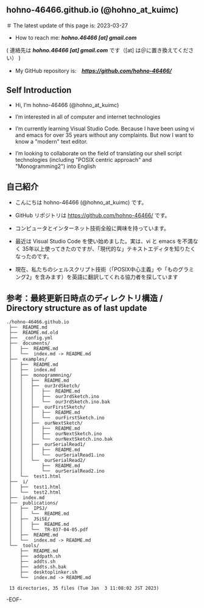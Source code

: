 ## hohno-46466.github.io (@hohno_at_kuimc)

<!---
＃ Markdown で書いてみたホームページもどき（試作日：Wed Jun 30 22:15:05 JST 2021）

このページは Markdown 記法を用いて書いている。ファイル名は index.md

＃ Markdown で書いてみたホームページ / My homepage written in Markdown

-->

＃ The latest update of this page is: 2023-03-27

- How to reach me: ***hohno.46466 [at] gmail.com***

( 連絡先は ***hohno.46466 [at] gmail.com*** です（[at] は＠に置き換えてください） )

- My GitHub repository is:　***https://github.com/hohno-46466/***

## Self Introduction

- Hi, I’m hohno-46466 (@hohno_at_kuimc)

- I’m interested in all of computer and internet technologies

- I’m currently learning Visual Studio Code. Because I have been using vi and emacs for over 35 years without any complaints. But now I want to know a "modern" text editor.

- I’m looking to collaborate on the field of translating our shell script technologies (including "POSIX centric approach" and "Monogramming2") into English



## 自己紹介

- こんにちは hohno-46466 (@hohno_at_kuimc) です。

- GitHub リポジトリは https://github.com/hohno-46466/ です。

- コンピュータとインターネット技術全般に興味を持っています。

- 最近は Visual Studio Code を使い始めました。実は、vi と emacs を不満なく 35年以上使ってきたのですが、「現代的な」テキストエディタを知りたくなったのです。

- 現在、私たちのシェルスクリプト技術（「POSIX中心主義」や「ものグラミング2」を含みます）を英語に翻訳してくれる協力者を探しています


## 参考：最終更新日時点のディレクトリ構造 / Directory structure as of last update

    ./hohno-46466.github.io
     ├──  README.md
     ├──  README.md.old
     ├──  _config.yml
     ├──  documents/
     │   ├──  README.md
     │   └──  index.md -> README.md
     ├──  examples/
     │   ├──  README.md
     │   ├──  index.md
     │   ├──  monogrammning/
     │   │   ├──  README.md
     │   │   ├──  our3rdSketch/
     │   │   │   ├──  README.md
     │   │   │   ├──  our3rdSketch.ino
     │   │   │   └──  our3rdSketch.ino.bak
     │   │   ├──  ourFirstSketch/
     │   │   │   ├──  README.md
     │   │   │   └──  ourFirstSketch.ino
     │   │   ├──  ourNextSketch/
     │   │   │   ├──  README.md
     │   │   │   ├──  ourNextSketch.ino
     │   │   │   └──  ourNextSketch.ino.bak
     │   │   ├──  ourSerialRead1/
     │   │   │   ├──  README.md
     │   │   │   └──  ourSerialRead1.ino
     │   │   └──  ourSerialRead2/
     │   │       ├──  README.md
     │   │       └──  ourSerialRead2.ino
     │   └──  test1.html
     ├──  i/
     │   ├──  test1.html
     │   └──  test2.html
     ├──  index.md
     ├──  publications/
     │   ├──  IPSJ/
     │   │   └──  README.md
     │   ├──  JSiSE/
     │   │   ├──  README.md
     │   │   └──  TR-037-04-05.pdf
     │   ├──  README.md
     │   └──  index.md -> README.md
     └──  tools/
         ├──  README.md
         ├──  addpath.sh
         ├──  addts.sh
         ├──  addts.sh.bak
         ├──  desktoplinker.sh
         └──  index.md -> README.md
     
     13 directories, 35 files (Tue Jan  3 11:08:02 JST 2023)


<!---
Note: URI #1: git@github.com:hohno-46466/hohno-46466.github.io.git

Note: URI #2: https://github.com/hohno-46466/hohno-46466.github.io
-->

-EOF-
